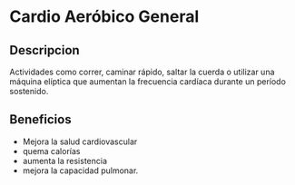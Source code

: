 # Cardio Aeróbico General

## Descripcion
Actividades como correr, caminar rápido, saltar la cuerda o utilizar una máquina elíptica que aumentan la frecuencia cardíaca durante un período sostenido.

## Beneficios
- Mejora la salud cardiovascular 
- quema calorías 
- aumenta la resistencia 
- mejora la capacidad pulmonar.